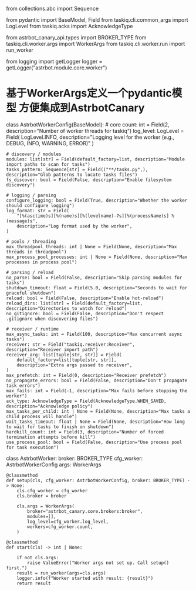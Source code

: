 from collections.abc import Sequence

from pydantic import BaseModel, Field
from taskiq.cli.common_args import LogLevel
from taskiq.acks import AcknowledgeType

from astrbot_canary_api.types import BROKER_TYPE
from taskiq.cli.worker.args import WorkerArgs
from taskiq.cli.worker.run import run_worker

from logging import getLogger
logger = getLogger("astrbot.module.core.worker")



# 基于WorkerArgs定义一个pydantic模型 方便集成到AstrbotCanary
class AstrbotWorkerConfig(BaseModel):
    # core
    count: int = Field(2, description="Number of worker threads for taskiq")
    log_level: LogLevel = Field(
        LogLevel.INFO, description="Logging level for the worker (e.g., DEBUG, INFO, WARNING, ERROR)"
    )

    # discovery / modules
    modules: list[str] = Field(default_factory=list, description="Module import paths to scan for tasks")
    tasks_pattern: Sequence[str] = Field(("**/tasks.py",), description="Glob patterns to locate tasks files")
    fs_discover: bool = Field(False, description="Enable filesystem discovery")

    # logging / parsing
    configure_logging: bool = Field(True, description="Whether the worker should configure logging")
    log_format: str = Field(
        "[%(asctime)s][%(name)s][%(levelname)-7s][%(processName)s] %(message)s",
        description="Log format used by the worker",
    )

    # pools / threading
    max_threadpool_threads: int | None = Field(None, description="Max threads in threadpool")
    max_process_pool_processes: int | None = Field(None, description="Max processes in process pool")

    # parsing / reload
    no_parse: bool = Field(False, description="Skip parsing modules for tasks")
    shutdown_timeout: float = Field(5.0, description="Seconds to wait for graceful shutdown")
    reload: bool = Field(False, description="Enable hot-reload")
    reload_dirs: list[str] = Field(default_factory=list, description="Directories to watch for reload")
    no_gitignore: bool = Field(False, description="Don't respect .gitignore when discovering files")

    # receiver / runtime
    max_async_tasks: int = Field(100, description="Max concurrent async tasks")
    receiver: str = Field("taskiq.receiver:Receiver", description="Receiver import path")
    receiver_arg: list[tuple[str, str]] = Field(
        default_factory=list[tuple[str, str]],
        description="Extra args passed to receiver",
    )
    max_prefetch: int = Field(0, description="Receiver prefetch")
    no_propagate_errors: bool = Field(False, description="Don't propagate task errors")
    max_fails: int = Field(-1, description="Max fails before stopping the worker")
    ack_type: AcknowledgeType = Field(AcknowledgeType.WHEN_SAVED, description="Acknowledge policy")
    max_tasks_per_child: int | None = Field(None, description="Max tasks a child process will handle")
    wait_tasks_timeout: float | None = Field(None, description="How long to wait for tasks to finish on shutdown")
    hardkill_count: int = Field(3, description="Number of forced termination attempts before kill")
    use_process_pool: bool = Field(False, description="Use process pool for task execution")

class AstrbotWorker:
    broker: BROKER_TYPE
    cfg_worker: AstrbotWorkerConfig
    args: WorkerArgs

    @classmethod
    def setup(cls, cfg_worker: AstrbotWorkerConfig, broker: BROKER_TYPE) -> None:
        cls.cfg_worker = cfg_worker
        cls.broker = broker

        cls.args = WorkerArgs(
            broker="astrbot_canary.core.brokers:broker",
            modules=[],
            log_level=cfg_worker.log_level,
            workers=cfg_worker.count,
        )

    @classmethod
    def start(cls) -> int | None:

        if not cls.args:
            raise ValueError("Worker args not set up. Call setup() first.")
        result = run_worker(args=cls.args)
        logger.info(f"Worker started with result: {result}")
        return result
